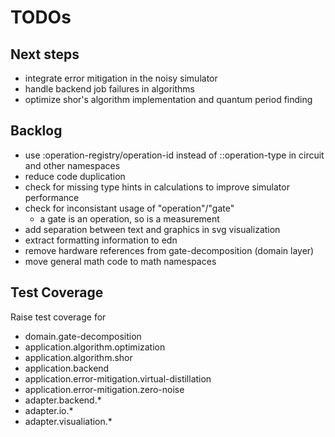 # TODOs

## Next steps
* integrate error mitigation in the noisy simulator
* handle backend job failures in algorithms
* optimize shor's algorithm implementation and quantum period finding

## Backlog
* use :operation-registry/operation-id instead of ::operation-type in circuit
  and other namespaces
* reduce code duplication
* check for missing type hints in calculations to improve simulator performance
* check for inconsistant usage of "operation"/"gate"
  * a gate is an operation, so is a measurement
* add separation between text and graphics in svg visualization
* extract formatting information to edn
* remove hardware references from gate-decomposition (domain layer)
* move general math code to math namespaces

## Test Coverage
Raise test coverage for
* domain.gate-decomposition
* application.algorithm.optimization
* application.algorithm.shor
* application.backend
* application.error-mitigation.virtual-distillation
* application.error-mitigation.zero-noise
* adapter.backend.*
* adapter.io.*
* adapter.visualiation.*

